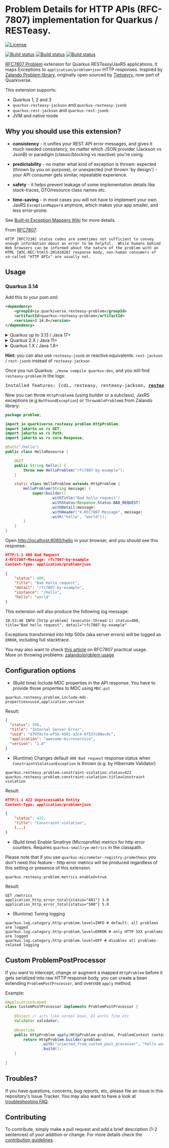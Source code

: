 # Problem Details for HTTP APIs (RFC-7807) implementation for Quarkus / RESTeasy.

[![License](https://img.shields.io/badge/license-Apache%202.0-blue.svg)](https://github.com/quarkiverse/quarkus-resteasy-problem/blob/main/LICENSE.txt)

[![Build status](https://github.com/quarkiverse/quarkus-resteasy-problem/actions/workflows/unit-tests.yaml/badge.svg)](https://github.com/quarkiverse/quarkus-resteasy-problem/actions/workflows/unit-tests.yaml)
[![Build status](https://github.com/quarkiverse/quarkus-resteasy-problem/actions/workflows/integration-tests.yaml/badge.svg)](https://github.com/quarkiverse/quarkus-resteasy-problem/actions/workflows/integration-tests.yaml)
[![Build status](https://github.com/quarkiverse/quarkus-resteasy-problem/actions/workflows/native-mode-tests.yaml/badge.svg)](https://github.com/quarkiverse/quarkus-resteasy-problem/actions/workflows/native-mode-tests.yaml)

[RFC7807 Problem](https://tools.ietf.org/html/rfc7807) extension for Quarkus RESTeasy/JaxRS applications. It maps Exceptions to `application/problem+json` HTTP responses. Inspired by [Zalando Problem library](https://github.com/zalando/problem), originally open sourced by [Tietoevry](https://github.com/evry), now part of Quarkiverse.

This extension supports:
- Quarkus 1, 2 and 3
- `quarkus-resteasy-jackson` and `quarkus-resteasy-jsonb`
- `quarkus-rest-jackson` and `quarkus-rest-jsonb`
- JVM and native mode

## Why you should use this extension?
- __consistency__ - it unifies your REST API error messages, and gives it much needed consistency, no matter which JSON provider (Jackson vs JsonB) or paradigm (classic/blocking vs reactive) you're using.   

- __predictability__ - no matter what kind of exception is thrown: expected (thrown by you on purpose), or unexpected (not thrown 'by design') - your API consumer gets similar, repeatable experience.  

- __safety__ - it helps prevent leakage of some implementation details like stack-traces, DTO/resource class names etc.

- __time-saving__ - in most cases you will not have to implement your own JaxRS `ExceptionMapper`s anymore, which makes your app smaller, and less error-prone. 

See [Built-in Exception Mappers Wiki](https://github.com/quarkiverse/quarkus-resteasy-problem/wiki#built-in-exception-mappers) for more details.

From [RFC7807](https://tools.ietf.org/html/rfc7807):
```
HTTP [RFC7230] status codes are sometimes not sufficient to convey
enough information about an error to be helpful.  While humans behind
Web browsers can be informed about the nature of the problem with an
HTML [W3C.REC-html5-20141028] response body, non-human consumers of
so-called "HTTP APIs" are usually not.
```

## Usage
### Quarkus 3.14
Add this to your pom.xml:
```xml
<dependency>
    <groupId>io.quarkiverse.resteasy-problem</groupId>
    <artifactId>quarkus-resteasy-problem</artifactId>
    <version>3.14.0</version>
</dependency>
```

<details>
    <summary>Quarkus up to 3.13 / Java 17+</summary>

### Quarkus 3.X
 Quarkus             | Java | quarkus-resteasy-problem
---------------------|------|-------------------------
 < 3.7.0             | 11+  | 3.1.0
\>= 3.7.0 && < 3.9.0 | 17+  | 3.7.0
\>= 3.9.0            | 17+  | 3.9.0

Make sure proper version of JDK (look for the table above), then run:
```shell
mvn io.quarkus:quarkus-maven-plugin:${quarkus.version}:create \
    -DprojectGroupId=problem \
    -DprojectArtifactId=quarkus-resteasy-problem-playground \
    -DclassName="problem.HelloResource" \
    -Dpath="/hello" \
    -Dextensions="resteasy,resteasy-jackson"
cd quarkus-resteasy-problem-playground
./mvnw quarkus:add-extension -Dextensions="com.tietoevry.quarkus:quarkus-resteasy-problem:3.9.0"
```
Or add the following dependency to `pom.xml` in existing project:
```xml
<dependency>
    <groupId>com.tietoevry.quarkus</groupId>
    <artifactId>quarkus-resteasy-problem</artifactId>
    <version>3.9.0</version>
</dependency>
```
</details>

<details>
    <summary>Quarkus 2.X / Java 11+</summary>

  Make sure JDK 11 is in your PATH, then run:
  ```shell 
  mvn io.quarkus:quarkus-maven-plugin:2.16.10.Final:create \
      -DprojectGroupId=problem \
      -DprojectArtifactId=quarkus-resteasy-problem-playground \
      -DclassName="problem.HelloResource" \
      -Dpath="/hello" \
      -Dextensions="resteasy,resteasy-jackson"
  cd quarkus-resteasy-problem-playground
  ./mvnw quarkus:add-extension -Dextensions="com.tietoevry.quarkus:quarkus-resteasy-problem:2.2.0
  ```
  Or add the following dependency to `pom.xml` in existing project:
  ```xml
  <dependency>
      <groupId>com.tietoevry.quarkus</groupId>
      <artifactId>quarkus-resteasy-problem</artifactId>
      <version>2.2.0</version>
  </dependency>
  ```
</details>

<details>
    <summary>Quarkus 1.X / Java 1.8+</summary>
    
  Create a new Quarkus project with the following command:
  ```shell 
  mvn io.quarkus:quarkus-maven-plugin:1.13.7.Final:create \
      -DprojectGroupId=problem \
      -DprojectArtifactId=quarkus-resteasy-problem-playground \
      -DclassName="problem.HelloResource" \
      -Dpath="/hello" \
      -Dextensions="resteasy,resteasy-jackson,com.tietoevry.quarkus:quarkus-resteasy-problem:1.0.0"
  cd quarkus-resteasy-problem-playground
  ```
  Or add the following dependency to `pom.xml` in existing project:
  ```xml
  <dependency>
    <groupId>com.tietoevry.quarkus</groupId>
    <artifactId>quarkus-resteasy-problem</artifactId>
    <version>1.0.0</version>
  </dependency>
  ```
</details>

**Hint:** you can also use `resteasy-jsonb` or reactive equivalents: `rest-jackson` / `rest-jsonb` instead of `resteasy-jackson`


Once you run Quarkus: `./mvnw compile quarkus:dev`, and you will find `resteasy-problem` in the logs:
<pre>
Installed features: [cdi, resteasy, resteasy-jackson, <b><u>resteasy-problem</u></b>]
</pre>

Now you can throw `HttpProblem`s (using builder or a subclass), JaxRS exceptions (e.g `NotFoundException`) or `ThrowableProblem`s from Zalando library:

```java
package problem;

import io.quarkiverse.resteasy.problem.HttpProblem;
import jakarta.ws.rs.GET;
import jakarta.ws.rs.Path;
import jakarta.ws.rs.core.Response;

@Path("/hello")
public class HelloResource {

    @GET
    public String hello() {
        throw new HelloProblem("rfc7807-by-example");
    }

    static class HelloProblem extends HttpProblem {
        HelloProblem(String message) {
            super(builder()
                    .withTitle("Bad hello request")
                    .withStatus(Response.Status.BAD_REQUEST)
                    .withDetail(message)
                    .withHeader("X-RFC7807-Message", message)
                    .with("hello", "world"));
        }
    }
}
```

Open [http://localhost:8080/hello](http://localhost:8080/hello) in your browser, and you should see this response:

```json
HTTP/1.1 400 Bad Request
X-RFC7807-Message: rfc7807-by-example
Content-Type: application/problem+json
        
{
    "status": 400,
    "title": "Bad hello request",
    "detail": "rfc7807-by-example",
    "instance": "/hello",
    "hello": "world"
}
```

This extension will also produce the following log message:
```
10:53:48 INFO [http-problem] (executor-thread-1) status=400, title="Bad hello request", detail="rfc7807-by-example"
```
Exceptions transformed into http 500s (aka server errors) will be logged as `ERROR`, including full stacktrace.

You may also want to check [this article](https://dzone.com/articles/when-http-status-codes-are-not-enough-tackling-web) on RFC7807 practical usage.  
More on throwing problems: [zalando/problem usage](https://github.com/zalando/problem#usage)

## Configuration options

- (Build time) Include MDC properties in the API response. You have to provide those properties to MDC using `MDC.put`
```
quarkus.resteasy.problem.include-mdc-properties=uuid,application,version
```
Result:
```json
{
  "status": 500,
  "title": "Internal Server Error",
  "uuid": "d79f8cfa-ef5b-4501-a2c4-8f537c08ec0c",
  "application": "awesome-microservice",
  "version": "1.0"
}
```

- (Runtime) Changes default `400 Bad request` response status when `ConstraintViolationException` is thrown (e.g. by Hibernate Validator)
```
quarkus.resteasy.problem.constraint-violation.status=422
quarkus.resteasy.problem.constraint-violation.title=Constraint violation
```
Result:
```json
HTTP/1.1 422 Unprocessable Entity
Content-Type: application/problem+json

{
    "status": 422,
    "title": "Constraint violation",
    (...)
}
```

- (Build time) Enable Smallrye (Microprofile) metrics for http error counters. Requires `quarkus-smallrye-metrics` in the classpath.

Please note that if you use `quarkus-micrometer-registry-prometheus` you don't need this feature - http error metrics will be produced regardless of this setting or presence of this extension.

```
quarkus.resteasy.problem.metrics.enabled=true
```
Result:
```
GET /metrics
application_http_error_total{status="401"} 3.0
application_http_error_total{status="500"} 5.0
```

- (Runtime) Tuning logging
```
quarkus.log.category.http-problem.level=INFO # default: all problems are logged
quarkus.log.category.http-problem.level=ERROR # only HTTP 5XX problems are logged
quarkus.log.category.http-problem.level=OFF # disables all problems-related logging
```

## Custom ProblemPostProcessor
If you want to intercept, change or augment a mapped `HttpProblem` before it gets serialized into raw HTTP response 
body, you can create a bean extending `ProblemPostProcessor`, and override `apply` method.

Example:
```java
@ApplicationScoped
class CustomPostProcessor implements ProblemPostProcessor {
    
    @Inject // acts like normal bean, DI works fine etc
    Validator validator;
    
    @Override
    public HttpProblem apply(HttpProblem problem, ProblemContext context) {
        return HttpProblem.builder(problem)
                .with("injected_from_custom_post_processor", "hello world " + context.path)
                .build();
    }
    
}
```

## Troubles?

If you have questions, concerns, bug reports, etc, please file an issue in this repository's Issue Tracker. You may also want to have a look at [troubleshooting FAQ](./TROUBLESHOOTING.md).

## Contributing

To contribute, simply make a pull request and add a brief description (1-2 sentences) of your addition or change.
For more details check the [contribution guidelines](./CONTRIBUTING.md).

